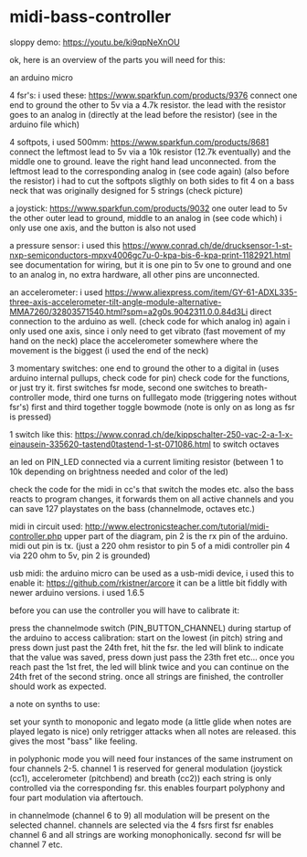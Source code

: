 # midi-bass-controller

sloppy demo: https://youtu.be/ki9qpNeXnOU

ok, here is an overview of the parts you will need for this:

an arduino micro

4 fsr's: i used these: https://www.sparkfun.com/products/9376 connect one end to ground the other to 5v via a 4.7k resistor. the lead with the resistor goes to an analog in (directly at the lead before the resistor) (see in the arduino file which)

4 softpots, i used 500mm: https://www.sparkfun.com/products/8681 connect the leftmost lead to 5v via a 10k resistor (12.7k eventually) and the middle one to ground. leave the right hand lead unconnected. from the leftmost lead to the corresponding analog in (see code again) (also before the resistor) i had to cut the softpots sligthly on both sides to fit 4 on a bass neck that was originally designed for 5 strings (check picture)

a joystick: https://www.sparkfun.com/products/9032 one outer lead to 5v the other outer lead to ground, middle to an analog in (see code which) i only use one axis, and the button is also not used

a pressure sensor: i used this https://www.conrad.ch/de/drucksensor-1-st-nxp-semiconductors-mpxv4006gc7u-0-kpa-bis-6-kpa-print-1182921.html see documentation for wiring, but it is one pin to 5v one to ground and one to an analog in, no extra hardware, all other pins are unconnected.

an accelerometer: i used https://www.aliexpress.com/item/GY-61-ADXL335-three-axis-accelerometer-tilt-angle-module-alternative-MMA7260/32803571540.html?spm=a2g0s.9042311.0.0.84d3Li direct connection to the arduino as well. (check code for which analog in) again i only used one axis, since i only need to get vibrato (fast movement of my hand on the neck) place the accelerometer somewhere where the movement is the biggest (i used the end of the neck)

3 momentary switches: one end to ground the other to a digital in (uses arduino internal pullups, check code for pin)
check code for the functions, or just try it. first switches fsr mode, second one switches to breath-controller mode, third one turns on fulllegato mode (triggering notes without fsr's) first and third together toggle bowmode (note is only on as long as fsr is pressed)

1 switch like this: https://www.conrad.ch/de/kippschalter-250-vac-2-a-1-x-einausein-335620-tastend0tastend-1-st-071086.html to switch octaves

an led on PIN_LED connected via a current limiting resistor (between 1 to 10k depending on brightness needed and color of the led)

check the code for the midi in cc's that switch the modes etc. also the bass reacts to program changes, it forwards them on all active channels and you can save 127 playstates on the bass (channelmode, octaves etc.)

midi in circuit used: http://www.electronicsteacher.com/tutorial/midi-controller.php upper part of the diagram, pin 2 is the rx pin of the arduino. midi out pin is tx. (just a 220 ohm resistor to pin 5 of a midi controller pin 4 via 220 ohm to 5v, pin 2 is grounded)

usb midi: the arduino micro can be used as a usb-midi device, i used this to enable it: https://github.com/rkistner/arcore
it can be a little bit fiddly with newer arduino versions. i used 1.6.5

before you can use the controller you will have to calibrate it:

press the channelmode switch (PIN_BUTTON_CHANNEL) during startup of the arduino to access calibration:
start on the lowest (in pitch) string and press down just past the 24th fret, hit the fsr. the led will blink to indicate that the value was saved, press down just pass the 23th fret etc... once you reach past the 1st fret, the led will blink twice and you can continue on the 24th fret of the second string. once all strings are finished, the controller should work as expected.

a note on synths to use:

set your synth to monoponic and legato mode (a little glide when notes are played legato is nice) only retrigger attacks when all notes are released. this gives the most "bass" like feeling.

in polyphonic mode you will need four instances of the same instrument on four channels 2-5. channel 1 is reserved for general modulation (joystick (cc1), accelerometer (pitchbend) and breath (cc2)) each string is only controlled via the corresponding fsr. this enables fourpart polyphony and four part modulation via aftertouch.

in channelmode (channel 6 to 9) all modulation will be present on the selected channel. channels are selected via the 4 fsrs first fsr enables channel 6 and all strings are working monophonically. second fsr will be channel 7 etc.




